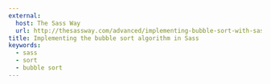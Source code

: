 ```yaml
---
external:
  host: The Sass Way
  url: http://thesassway.com/advanced/implementing-bubble-sort-with-sass
title: Implementing the bubble sort algorithm in Sass
keywords:
  - sass
  - sort
  - bubble sort
---
```

